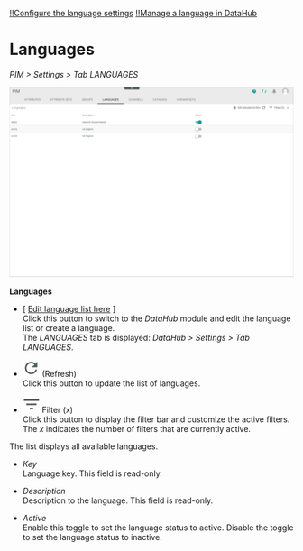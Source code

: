 [!!Configure the language settings](../Integration/04_ConfigureLanguages.md)
[!!Manage a language in DataHub](../../DataHub/Integration/05_ManageLanguages.md)

# Languages

*PIM > Settings > Tab LANGUAGES*

![Languages](../../Assets/Screenshots/PIM/Settings/Languages/Languages.png "[Languages]")

**Languages**

- [ <u>Edit language list here</u> ]    
    Click this button to switch to the *DataHub* module and edit the language list or create a language.    
    The *LANGUAGES* tab is displayed: *DataHub > Settings > Tab LANGUAGES*.   

- ![Refresh](../../Assets/Icons/Refresh01.png "[Refresh]") (Refresh)   
    Click this button to update the list of languages.

- ![Filter](../../Assets/Icons/Filter.png "[Filter]") Filter (x)   
    Click this button to display the filter bar and customize the active filters. The *x* indicates the number of filters that are currently active.

The list displays all available languages.

- *Key*   
    Language key. This field is read-only.

- *Description*   
    Description to the language. This field is read-only.

- *Active*   
    Enable this toggle to set the language status to active. Disable the toggle to set the language status to inactive.
